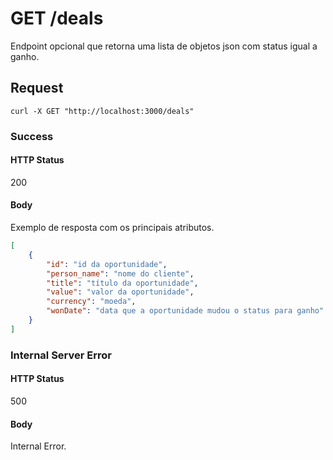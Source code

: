 # GET /deals

Endpoint opcional que retorna uma lista de objetos json com status igual a ganho.

## Request

`curl -X GET "http://localhost:3000/deals"`

### Success

#### HTTP Status

200

#### Body

Exemplo de resposta com os principais atributos.

```json
[
    {
        "id": "id da oportunidade",
        "person_name": "nome do cliente",
        "title": "título da oportunidade",
        "value": "valor da oportunidade",
        "currency": "moeda",
        "wonDate": "data que a oportunidade mudou o status para ganho"
    }
]
```

### Internal Server Error

#### HTTP Status

500

#### Body

Internal Error.